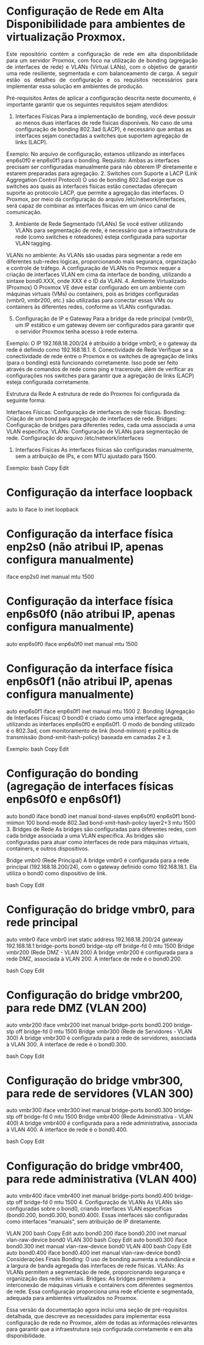 <p align="justify">

# Configuração de Rede em Alta Disponibilidade para ambientes de virtualização Proxmox.
</p>

<p align="justify">
Este repositório contém a configuração de rede em alta disponibilidade para um servidor Proxmox, com foco na utilização de bonding (agregação de interfaces de rede) e VLANs (Virtual LANs), com o objetivo de garantir uma rede resiliente, segmentada e com balanceamento de carga. A seguir estão os detalhes de configuração e os requisitos necessários para implementar essa solução em ambientes de produção.

Pré-requisitos
Antes de aplicar a configuração descrita neste documento, é importante garantir que os seguintes requisitos sejam atendidos:

1. Interfaces Físicas
Para a implementação de bonding, você deve possuir ao menos duas interfaces de rede físicas disponíveis. No caso de uma configuração de bonding 802.3ad (LACP), é necessário que ambas as interfaces sejam conectadas a switches que suportem agregação de links (LACP).

Exemplo: No arquivo de configuração, estamos utilizando as interfaces enp6s0f0 e enp6s0f1 para o bonding.
Requisito: Ambas as interfaces precisam ser configuradas manualmente para não obterem IP diretamente e estarem preparadas para agregação.
2. Switches com Suporte a LACP (Link Aggregation Control Protocol)
O uso de bonding 802.3ad exige que os switches aos quais as interfaces físicas estão conectadas ofereçam suporte ao protocolo LACP, que permite a agregação das interfaces. O Proxmox, por meio da configuração do arquivo /etc/network/interfaces, será capaz de combinar as interfaces físicas em um único canal de comunicação.

3. Ambiente de Rede Segmentado (VLANs)
Se você estiver utilizando VLANs para segmentação de rede, é necessário que a infraestrutura de rede (como switches e roteadores) esteja configurada para suportar VLAN tagging.

VLANs no ambiente: As VLANs são usadas para segmentar a rede em diferentes sub-redes lógicas, proporcionando mais segurança, organização e controle de tráfego. A configuração de VLANs no Proxmox requer a criação de interfaces VLAN em cima da interface de bonding, utilizando a sintaxe bond0.XXX, onde XXX é o ID da VLAN.
4. Ambiente Virtualizado (Proxmox)
O Proxmox VE deve estar configurado em um ambiente com máquinas virtuais (VMs) ou containers, pois as bridges configuradas (vmbr0, vmbr200, etc.) são utilizadas para conectar essas VMs ou containers às diferentes redes, conforme as VLANs configuradas.

5. Configuração de IP e Gateway
Para a bridge da rede principal (vmbr0), um IP estático e um gateway devem ser configurados para garantir que o servidor Proxmox tenha acesso à rede externa.

Exemplo: O IP 192.168.18.200/24 é atribuído à bridge vmbr0, e o gateway da rede é definido como 192.168.18.1.
6. Conectividade de Rede
Verifique se a conectividade de rede entre o Proxmox e os switches de agregação de links (para o bonding) está funcionando corretamente. Isso pode ser feito através de comandos de rede como ping e traceroute, além de verificar as configurações nos switches para garantir que a agregação de links (LACP) esteja configurada corretamente.
</p>
Estrutura da Rede
A estrutura de rede do Proxmox foi configurada da seguinte forma:

Interfaces Físicas: Configuração de interfaces de rede físicas.
Bonding: Criação de um bond para agregação de interfaces de rede.
Bridges: Configuração de bridges para diferentes redes, cada uma associada a uma VLAN específica.
VLANs: Configuração de VLANs para segmentação de rede.
Configuração do arquivo /etc/network/interfaces
1. Interfaces Físicas
As interfaces físicas são configuradas manualmente, sem a atribuição de IPs, e com MTU ajustado para 1500.

Exemplo:
bash
Copy
Edit
# Configuração da interface loopback
auto lo
iface lo inet loopback

# Configuração da interface física enp2s0 (não atribui IP, apenas configura manualmente)
iface enp2s0 inet manual
    mtu 1500

# Configuração da interface física enp6s0f0 (não atribui IP, apenas configura manualmente)
auto enp6s0f0
iface enp6s0f0 inet manual
    mtu 1500

# Configuração da interface física enp6s0f1 (não atribui IP, apenas configura manualmente)
auto enp6s0f1
iface enp6s0f1 inet manual
    mtu 1500
2. Bonding (Agregação de Interfaces Físicas)
O bond0 é criado como uma interface agregada, utilizando as interfaces enp6s0f0 e enp6s0f1. O modo de bonding utilizado é o 802.3ad, com monitoramento de link (bond-miimon) e política de transmissão (bond-xmit-hash-policy) baseada em camadas 2 e 3.

Exemplo:
bash
Copy
Edit
# Configuração do bonding (agregação de interfaces físicas enp6s0f0 e enp6s0f1)
auto bond0
iface bond0 inet manual
    bond-slaves enp6s0f0 enp6s0f1
    bond-miimon 100
    bond-mode 802.3ad
    bond-xmit-hash-policy layer2+3
    mtu 1500
3. Bridges de Rede
As bridges são configuradas para diferentes redes, com cada bridge associada a uma VLAN específica. As bridges são configuradas para atuar como interfaces de rede para máquinas virtuais, containers, e outros dispositivos.

Bridge vmbr0 (Rede Principal)
A bridge vmbr0 é configurada para a rede principal (192.168.18.200/24), com o gateway definido como 192.168.18.1. Ela utiliza o bond0 como dispositivo de link.

bash
Copy
Edit
# Configuração do bridge vmbr0, para rede principal
auto vmbr0
iface vmbr0 inet static
    address 192.168.18.200/24
    gateway 192.168.18.1
    bridge-ports bond0
    bridge-stp off
    bridge-fd 0
    mtu 1500
Bridge vmbr200 (Rede DMZ - VLAN 200)
A bridge vmbr200 é configurada para a rede DMZ, associada à VLAN 200. A interface de rede é o bond0.200.

bash
Copy
Edit
# Configuração do bridge vmbr200, para rede DMZ (VLAN 200)
auto vmbr200
iface vmbr200 inet manual
    bridge-ports bond0.200
    bridge-stp off
    bridge-fd 0
    mtu 1500
Bridge vmbr300 (Rede de Servidores - VLAN 300)
A bridge vmbr300 é configurada para a rede de servidores, associada à VLAN 300. A interface de rede é o bond0.300.

bash
Copy
Edit
# Configuração do bridge vmbr300, para rede de servidores (VLAN 300)
auto vmbr300
iface vmbr300 inet manual
    bridge-ports bond0.300
    bridge-stp off
    bridge-fd 0
    mtu 1500
Bridge vmbr400 (Rede Administrativa - VLAN 400)
A bridge vmbr400 é configurada para a rede administrativa, associada à VLAN 400. A interface de rede é o bond0.400.

bash
Copy
Edit
# Configuração do bridge vmbr400, para rede administrativa (VLAN 400)
auto vmbr400
iface vmbr400 inet manual
    bridge-ports bond0.400
    bridge-stp off
    bridge-fd 0
    mtu 1500
4. Configuração de VLANs
As VLANs são configuradas sobre o bond0, criando interfaces VLAN específicas (bond0.200, bond0.300, bond0.400). Essas interfaces são configuradas como interfaces "manuais", sem atribuição de IP diretamente.

VLAN 200
bash
Copy
Edit
auto bond0.200
iface bond0.200 inet manual
    vlan-raw-device bond0
VLAN 300
bash
Copy
Edit
auto bond0.300
iface bond0.300 inet manual
    vlan-raw-device bond0
VLAN 400
bash
Copy
Edit
auto bond0.400
iface bond0.400 inet manual
    vlan-raw-device bond0
Considerações Finais
Bonding: O uso de bonding aumenta a redundância e a largura de banda agregada das interfaces de rede físicas.
VLANs: As VLANs permitem a segmentação de rede, proporcionando segurança e organização das redes virtuais.
Bridges: As bridges permitem a interconexão de máquinas virtuais e containers com diferentes segmentos de rede.
Essa configuração proporciona uma rede eficiente e segmentada, adequada para ambientes virtualizados no Proxmox.

Essa versão da documentação agora inclui uma seção de pré-requisitos detalhada, que descreve as necessidades para implementar essa configuração de rede no Proxmox, além de todas as informações relevantes para garantir que a infraestrutura seja configurada corretamente e em alta disponibilidade.